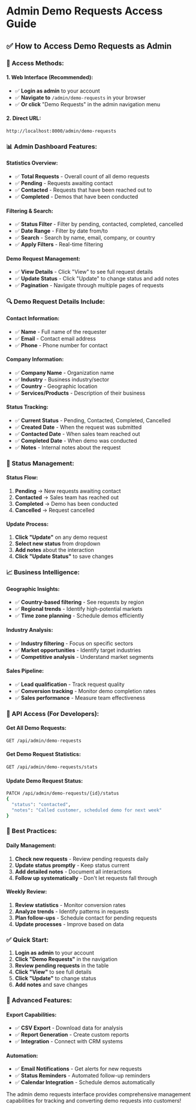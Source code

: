 # Admin Demo Requests Access Guide

## ✅ **How to Access Demo Requests as Admin**

### **🎯 Access Methods:**

#### **1. Web Interface (Recommended):**
- ✅ **Login as admin** to your account
- ✅ **Navigate to** `/admin/demo-requests` in your browser
- ✅ **Or click** "Demo Requests" in the admin navigation menu

#### **2. Direct URL:**
```
http://localhost:8000/admin/demo-requests
```

### **📊 Admin Dashboard Features:**

#### **Statistics Overview:**
- ✅ **Total Requests** - Overall count of all demo requests
- ✅ **Pending** - Requests awaiting contact
- ✅ **Contacted** - Requests that have been reached out to
- ✅ **Completed** - Demos that have been conducted

#### **Filtering & Search:**
- ✅ **Status Filter** - Filter by pending, contacted, completed, cancelled
- ✅ **Date Range** - Filter by date from/to
- ✅ **Search** - Search by name, email, company, or country
- ✅ **Apply Filters** - Real-time filtering

#### **Demo Request Management:**
- ✅ **View Details** - Click "View" to see full request details
- ✅ **Update Status** - Click "Update" to change status and add notes
- ✅ **Pagination** - Navigate through multiple pages of requests

### **🔍 Demo Request Details Include:**

#### **Contact Information:**
- ✅ **Name** - Full name of the requester
- ✅ **Email** - Contact email address
- ✅ **Phone** - Phone number for contact

#### **Company Information:**
- ✅ **Company Name** - Organization name
- ✅ **Industry** - Business industry/sector
- ✅ **Country** - Geographic location
- ✅ **Services/Products** - Description of their business

#### **Status Tracking:**
- ✅ **Current Status** - Pending, Contacted, Completed, Cancelled
- ✅ **Created Date** - When the request was submitted
- ✅ **Contacted Date** - When sales team reached out
- ✅ **Completed Date** - When demo was conducted
- ✅ **Notes** - Internal notes about the request

### **🔄 Status Management:**

#### **Status Flow:**
1. **Pending** → New requests awaiting contact
2. **Contacted** → Sales team has reached out
3. **Completed** → Demo has been conducted
4. **Cancelled** → Request cancelled

#### **Update Process:**
1. **Click "Update"** on any demo request
2. **Select new status** from dropdown
3. **Add notes** about the interaction
4. **Click "Update Status"** to save changes

### **📈 Business Intelligence:**

#### **Geographic Insights:**
- ✅ **Country-based filtering** - See requests by region
- ✅ **Regional trends** - Identify high-potential markets
- ✅ **Time zone planning** - Schedule demos efficiently

#### **Industry Analysis:**
- ✅ **Industry filtering** - Focus on specific sectors
- ✅ **Market opportunities** - Identify target industries
- ✅ **Competitive analysis** - Understand market segments

#### **Sales Pipeline:**
- ✅ **Lead qualification** - Track request quality
- ✅ **Conversion tracking** - Monitor demo completion rates
- ✅ **Sales performance** - Measure team effectiveness

### **🔧 API Access (For Developers):**

#### **Get All Demo Requests:**
```bash
GET /api/admin/demo-requests
```

#### **Get Demo Request Statistics:**
```bash
GET /api/admin/demo-requests/stats
```

#### **Update Demo Request Status:**
```bash
PATCH /api/admin/demo-requests/{id}/status
{
  "status": "contacted",
  "notes": "Called customer, scheduled demo for next week"
}
```

### **🎯 Best Practices:**

#### **Daily Management:**
1. **Check new requests** - Review pending requests daily
2. **Update status promptly** - Keep status current
3. **Add detailed notes** - Document all interactions
4. **Follow up systematically** - Don't let requests fall through

#### **Weekly Review:**
1. **Review statistics** - Monitor conversion rates
2. **Analyze trends** - Identify patterns in requests
3. **Plan follow-ups** - Schedule contact for pending requests
4. **Update processes** - Improve based on data

### **✅ Quick Start:**

1. **Login as admin** to your account
2. **Click "Demo Requests"** in the navigation
3. **Review pending requests** in the table
4. **Click "View"** to see full details
5. **Click "Update"** to change status
6. **Add notes** and save changes

### **🚀 Advanced Features:**

#### **Export Capabilities:**
- ✅ **CSV Export** - Download data for analysis
- ✅ **Report Generation** - Create custom reports
- ✅ **Integration** - Connect with CRM systems

#### **Automation:**
- ✅ **Email Notifications** - Get alerts for new requests
- ✅ **Status Reminders** - Automated follow-up reminders
- ✅ **Calendar Integration** - Schedule demos automatically

The admin demo requests interface provides comprehensive management capabilities for tracking and converting demo requests into customers! 